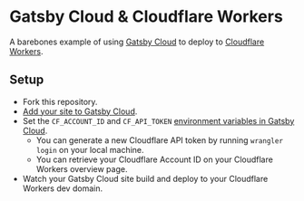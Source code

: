 # Gatsby Cloud & Cloudflare Workers

A barebones example of using [Gatsby Cloud](https://www.gatsbyjs.com/cloud/) to deploy to [Cloudflare Workers](https://workers.cloudflare.com/).

## Setup

- Fork this repository.
- [Add your site to Gatsby Cloud](https://www.gatsbyjs.com/docs/deploying-to-gatsby-cloud/#set-up-an-existing-gatsby-site).
- Set the `CF_ACCOUNT_ID` and `CF_API_TOKEN` [environment variables in Gatsby Cloud](https://www.gatsbyjs.com/cloud/docs/managing-environment-variables/#managing-environment-variables-in-an-existing-site).
  - You can generate a new Cloudflare API token by running `wrangler login` on your local machine.
  - You can retrieve your Cloudflare Account ID on your Cloudflare Workers overview page.
- Watch your Gatsby Cloud site build and deploy to your Cloudflare Workers dev domain.
